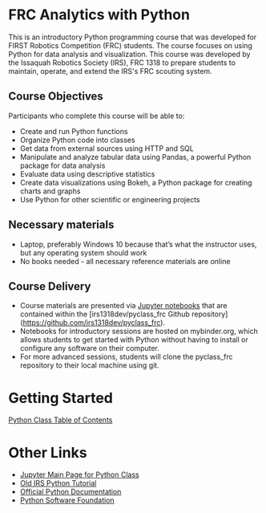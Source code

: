 # FRC Analytics with Python
This is an introductory Python programming course that was developed for
FIRST Robotics Competition (FRC) students. The course focuses on using
Python for data analysis and visualization. This course was developed by
the Issaquah Robotics Society (IRS), FRC 1318 to prepare students to
maintain, operate, and extend the IRS's FRC scouting system.

## Course Objectives
Participants who complete this course will be able to:
* Create and run Python functions
* Organize Python code into classes
* Get data from external sources using HTTP and SQL
* Manipulate and analyze tabular data using Pandas, a powerful Python
  package for data analysis
* Evaluate data using descriptive statistics
* Create data visualizations using Bokeh, a Python package for creating
  charts and graphs
* Use Python for other scientific or engineering projects

## Necessary materials
* Laptop, preferably Windows 10 because that’s what the instructor uses,
  but any operating system should work
* No books needed - all necessary reference materials are online

## Course Delivery
* Course materials are presented via [Jupyter
  notebooks](http://jupyter.org) that are contained within the
  [irs1318dev/pyclass_frc Github repository]
  (https://github.com/irs1318dev/pyclass_frc).
* Notebooks for introductory sessions are hosted on mybinder.org, which
  allows students to get started with Python without having to install
  or configure any software on their computer.
* For more advanced sessions, students will clone the pyclass_frc
  repository to their local machine using git.

# Getting Started
[Python Class Table of Contents](https://mybinder.org/v2/gh/irs1318dev/pyclass_frc/master?filepath=index.ipynb)

# Other Links
* [Jupyter Main Page for Python Class](https://mybinder.org/v2/gh/irs1318dev/pyclass_frc/master)
* [Old IRS Python Tutorial]()
* [Official Python Documentation](https://docs.python.org/3/index.html)
* [Python Software Foundation](https://www.python.org/)

